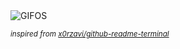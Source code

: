 <div align="justify">
<picture>
    <source media="(prefers-color-scheme: dark)" srcset="https://i.ibb.co/C1gZ6g0/output-gif.gif">
    <source media="(prefers-color-scheme: light)" srcset="https://i.ibb.co/C1gZ6g0/output-gif.gif">
    <img alt="GIFOS" src="https://i.ibb.co/C1gZ6g0/output-gif.gif">
</picture>

<sub><i>inspired from [x0rzavi/github-readme-terminal](https://github.com/x0rzavi/github-readme-terminal)</i></sub>

</div>

<!-- Image deletion URL: https://ibb.co/smnGCn3/e92f2fbad854dae1ad5a77df663e8307 -->